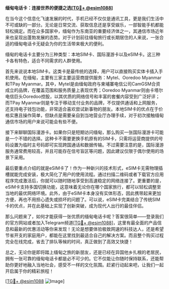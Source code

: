 **缅甸电话卡：连接世界的便捷之选[[TG💪+ @esim1088](https://t.me/s/esim1088)]**

在当今这个信息化飞速发展的时代，手机已经不仅仅是通讯工具，更是我们生活中不可或缺的一部分。无论是日常交流、获取信息还是享受娱乐，一部智能手机都能轻松搞定。而在众多国家中，缅甸作为东南亚的重要经济体之一，其通信市场近年来也呈现出蓬勃发展的态势。对于计划前往缅甸旅行或长期居住的人来说，一张合适的缅甸电话卡无疑会为你的生活带来极大的便利。

缅甸的电话卡主要分为三种类型：本地SIM卡、国际漫游卡以及eSIM卡。这三种卡各有特色，适合不同需求的人群使用。

首先来说说本地SIM卡。这类卡是最传统的选择，用户可以直接购买实体卡插入手机使用。在缅甸，主要有三家主要运营商提供服务：Mytel、Ooredoo Myanmar和TPay Myanmar。其中，Mytel是由缅甸政府与柬埔寨电信公司CamGSM合资成立的品牌，在覆盖范围和服务质量上表现优秀；Ooredoo Myanmar则由卡塔尔电信巨头Ooredoo控股，以其优质的网络信号和丰富的套餐内容受到广泛好评；而TPay Myanmar则是专注于移动支付业务的品牌，不仅提供通话和上网服务，还支持电子钱包功能，非常适合喜欢尝试新事物的朋友。本地SIM卡的优点在于价格实惠且操作简单，但缺点是需要亲自到当地营业厅办理手续，对于初次接触缅甸通信市场的用户来说可能会有些不便。

接下来聊聊国际漫游卡。如果你只是短期访问缅甸，那么购买一张国际漫游卡可能是一个不错的选择。这种卡不需要更换手机原有的SIM卡，只需将运营商提供的号码设置为临时主号码即可实现跨国通话和数据传输。不过需要注意的是，国际漫游服务通常费用较高，并且可能存在信号盲区等问题，因此建议仅限于偶尔使用的场景下采用。

最后要重点介绍的就是eSIM卡了！作为一种新兴的技术形式，eSIM卡无需物理插槽就能完成安装，极大简化了用户的使用流程。通过扫描二维码或者下载官方应用程序完成激活后，你就可以随时随地享受到高速稳定的网络连接了。更重要的是，eSIM卡支持多国切换功能，这意味着无论你在哪个国家旅行，都可以轻松调整至当地的最优网络环境。此外，由于eSIM卡本身没有实体形态，因此携带起来更加方便，再也不用担心遗失或损坏的问题了。可以说，eSIM卡完美结合了传统SIM卡的优点，并在此基础上实现了创新突破，成为现代人出行的最佳伴侣。

那么问题来了，如何才能获得一张优质的缅甸电话卡呢？答案很简单——登录我们的官方网站或者加入Telegram频道[[TG💪+ @esim1088](https://t.me/s/esim1088)]，这里有最全面的产品信息和最新的优惠活动等你来发现！无论是想要体验极致网速的科技达人，还是希望节省开支的家庭用户，都能在这里找到最适合自己的解决方案。而且整个购买过程完全在线完成，省去了排队等候的时间，真正做到了高效又快捷！

总之，无论你是即将踏上缅甸之旅的新朋友，还是已经在异国他乡扎根的老居民，拥有一张可靠的缅甸电话卡都是必不可少的。它不仅能让你随时保持联系，还能帮助你更好地融入当地社会，感受不一样的文化氛围。赶紧行动起来吧，让我们一起开启属于你的精彩旅程！

[[TG💪+ @esim1088](https://t.me/s/esim1088) ![Image](https://i.postimg.cc/4NQfJmqS/Snipaste-2025-05-13-00-14-12.png)]